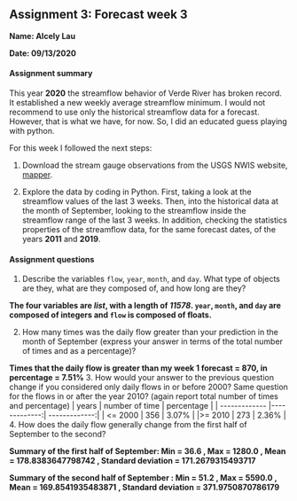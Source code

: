 ## Assignment 3: Forecast week 3
**Name: Alcely Lau**

**Date: 09/13/2020**

#### Assignment summary

This year **2020** the streamflow behavior of Verde River has broken record. It established a new weekly average streamflow minimum. I would not recommend to use only the historical streamflow data for a forecast. However, that is what we have, for now. So, I did an educated guess playing with python.

For this week I followed the next steps:

1. Download the stream gauge observations from the USGS NWIS website, [mapper](https://maps.waterdata.usgs.gov/mapper/).

2. Explore the data by coding in Python. First, taking a look at the streamflow values of the last 3 weeks. Then, into the historical data at the month of September, looking to the streamflow inside the streamflow range of the last 3 weeks. In addition, checking the statistics properties of the streamflow data, for the same forecast dates, of the years **2011** and **2019**.

#### Assignment questions

1. Describe the variables `flow`, `year`, `month`, and `day`. What type of objects are they, what are they composed of, and how long are they?

**The four variables are *list*, with a length of *11578*. `year`, `month`, and `day` are composed of integers and `flow` is composed of floats.**

2. How many times was the daily flow greater than your prediction in the month of September (express your answer in terms of the total number of times and as a percentage)?

  **Times that the daily flow is greater than my week 1 forecast = 870,  in percentage = 7.51%**
3. How would your answer to the previous question change if you considered only daily flows in or before 2000? Same question for the flows in or after the year 2010? (again report total number of times and percentage)
| years | number of time |  percentage |
| ------------- |-------------:| -------------:|
| <= 2000      | 356 | 3.07% |
|>= 2010    | 273     |  2.36% |
4. How does the daily flow generally change from the first half of September to the second?

  **Summary of the first half of September: Min = 36.6
, Max = 1280.0
, Mean = 178.8383647798742
, Standard deviation = 171.2679315493717**

  **Summary of the second half of September
: Min = 51.2
, Max = 5590.0
, Mean = 169.8541935483871
, Standard deviation = 371.9750870786179**
